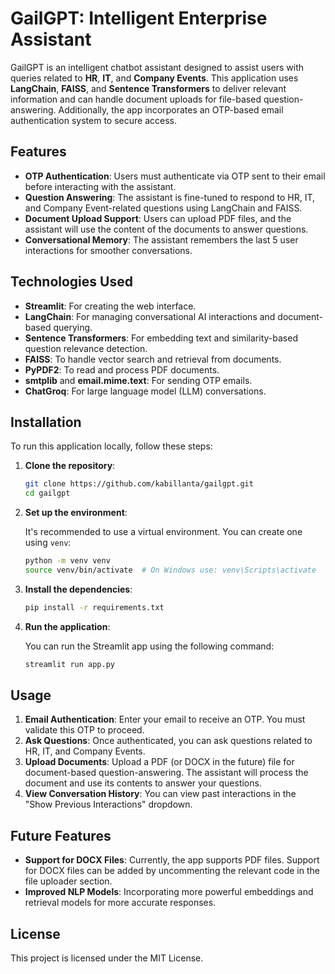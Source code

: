 # GailGPT: Intelligent Enterprise Assistant

GailGPT is an intelligent chatbot assistant designed to assist users with queries related to **HR**, **IT**, and **Company Events**. This application uses **LangChain**, **FAISS**, and **Sentence Transformers** to deliver relevant information and can handle document uploads for file-based question-answering. Additionally, the app incorporates an OTP-based email authentication system to secure access.

## Features

- **OTP Authentication**: Users must authenticate via OTP sent to their email before interacting with the assistant.
- **Question Answering**: The assistant is fine-tuned to respond to HR, IT, and Company Event-related questions using LangChain and FAISS.
- **Document Upload Support**: Users can upload PDF files, and the assistant will use the content of the documents to answer questions.
- **Conversational Memory**: The assistant remembers the last 5 user interactions for smoother conversations.

## Technologies Used

- **Streamlit**: For creating the web interface.
- **LangChain**: For managing conversational AI interactions and document-based querying.
- **Sentence Transformers**: For embedding text and similarity-based question relevance detection.
- **FAISS**: To handle vector search and retrieval from documents.
- **PyPDF2**: To read and process PDF documents.
- **smtplib** and **email.mime.text**: For sending OTP emails.
- **ChatGroq**: For large language model (LLM) conversations.

## Installation

To run this application locally, follow these steps:

1. **Clone the repository**:

   ```bash
   git clone https://github.com/kabillanta/gailgpt.git
   cd gailgpt
   ```

2. **Set up the environment**:

   It's recommended to use a virtual environment. You can create one using `venv`:

   ```bash
   python -m venv venv
   source venv/bin/activate  # On Windows use: venv\Scripts\activate
   ```

3. **Install the dependencies**:

   ```bash
   pip install -r requirements.txt
   ```

4. **Run the application**:

   You can run the Streamlit app using the following command:

   ```bash
   streamlit run app.py
   ```

## Usage

1. **Email Authentication**: Enter your email to receive an OTP. You must validate this OTP to proceed.
2. **Ask Questions**: Once authenticated, you can ask questions related to HR, IT, and Company Events.
3. **Upload Documents**: Upload a PDF (or DOCX in the future) file for document-based question-answering. The assistant will process the document and use its contents to answer your questions.
4. **View Conversation History**: You can view past interactions in the "Show Previous Interactions" dropdown.

## Future Features

- **Support for DOCX Files**: Currently, the app supports PDF files. Support for DOCX files can be added by uncommenting the relevant code in the file uploader section.
- **Improved NLP Models**: Incorporating more powerful embeddings and retrieval models for more accurate responses.

## License

This project is licensed under the MIT License.
